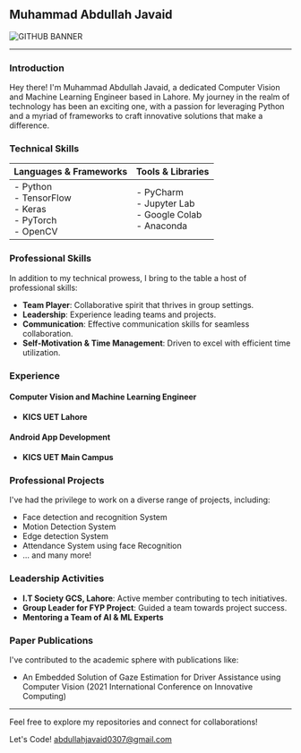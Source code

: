 ## Muhammad Abdullah Javaid

![GITHUB BANNER](https://github.com/user-attachments/assets/c9d7c328-3f7f-4918-8741-ee4d58922607)

---

### Introduction
Hey there! I'm Muhammad Abdullah Javaid, a dedicated Computer Vision and Machine Learning Engineer based in Lahore. My journey in the realm of technology has been an exciting one, with a passion for leveraging Python and a myriad of frameworks to craft innovative solutions that make a difference.

### Technical Skills
| Languages & Frameworks | Tools & Libraries | 
| --- | --- |
| - Python <br> - TensorFlow <br> - Keras <br> - PyTorch <br> - OpenCV | - PyCharm <br> - Jupyter Lab <br> - Google Colab <br> - Anaconda |

### Professional Skills
In addition to my technical prowess, I bring to the table a host of professional skills:
- **Team Player**: Collaborative spirit that thrives in group settings.
- **Leadership**: Experience leading teams and projects.
- **Communication**: Effective communication skills for seamless collaboration.
- **Self-Motivation & Time Management**: Driven to excel with efficient time utilization.

### Experience
#### Computer Vision and Machine Learning Engineer
- **KICS UET Lahore**
  
#### Android App Development
- **KICS UET Main Campus**

### Professional Projects
I've had the privilege to work on a diverse range of projects, including:
- Face detection and recognition System
- Motion Detection System
- Edge detection System
- Attendance System using face Recognition
- ... and many more!

### Leadership Activities
- **I.T Society GCS, Lahore**: Active member contributing to tech initiatives.
- **Group Leader for FYP Project**: Guided a team towards project success.
- **Mentoring a Team of AI & ML Experts**

### Paper Publications
I've contributed to the academic sphere with publications like:
- An Embedded Solution of Gaze Estimation for Driver Assistance using Computer Vision (2021 International Conference on Innovative Computing)

---

Feel free to explore my repositories and connect for collaborations!

Let's Code!
abdullahjavaid0307@gmail.com
